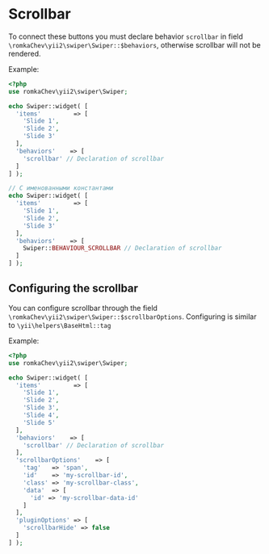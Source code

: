 # Scrollbar

To connect these buttons you must declare behavior `scrollbar` in field `\romkaChev\yii2\swiper\Swiper::$behaviors`, 
otherwise scrollbar will not be rendered.

Example:

```PHP
<?php
use romkaChev\yii2\swiper\Swiper;

echo Swiper::widget( [
  'items'         => [
    'Slide 1',
    'Slide 2',
    'Slide 3'
  ],
  'behaviors'    => [
    'scrollbar' // Declaration of scrollbar
  ]
] );

// С именованными константами
echo Swiper::widget( [
  'items'         => [
    'Slide 1',
    'Slide 2',
    'Slide 3'
  ],
  'behaviors'    => [
    Swiper::BEHAVIOUR_SCROLLBAR // Declaration of scrollbar
  ]
] );
```

## Configuring the scrollbar

You can configure scrollbar through the field `\romkaChev\yii2\swiper\Swiper::$scrollbarOptions`. 
Configuring is similar to `\yii\helpers\BaseHtml::tag`

Example:

```PHP
<?php
use romkaChev\yii2\swiper\Swiper;

echo Swiper::widget( [
  'items'         => [
    'Slide 1',
    'Slide 2',
    'Slide 3',
    'Slide 4',
    'Slide 5'
  ],
  'behaviors'    => [
    'scrollbar' // Declaration of scrollbar
  ],
  'scrollbarOptions'    => [
    'tag'   => 'span',
    'id'    => 'my-scrollbar-id',
    'class' => 'my-scrollbar-class',
    'data'  => [
      'id' => 'my-scrollbar-data-id'
    ]
  ],
  'pluginOptions' => [
    'scrollbarHide' => false
  ]
] );
```
